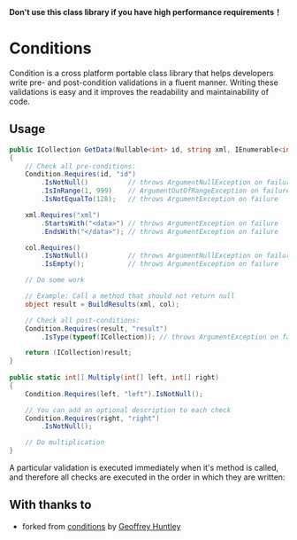 **Don't use this class library if you have high performance requirements！**

# Conditions

Condition is a cross platform portable class library that helps developers write pre- and post-condition validations in a fluent manner. Writing these validations is easy and it improves the readability and maintainability of code.

## Usage

```csharp
public ICollection GetData(Nullable<int> id, string xml, IEnumerable<int> col)
{
    // Check all pre-conditions:
    Condition.Requires(id, "id")
        .IsNotNull()          // throws ArgumentNullException on failure
        .IsInRange(1, 999)    // ArgumentOutOfRangeException on failure
        .IsNotEqualTo(128);   // throws ArgumentException on failure

    xml.Requires("xml")
        .StartsWith("<data>") // throws ArgumentException on failure
        .EndsWith("</data>"); // throws ArgumentException on failure

    col.Requires()
        .IsNotNull()          // throws ArgumentNullException on failure
        .IsEmpty();           // throws ArgumentException on failure

    // Do some work

    // Example: Call a method that should not return null
    object result = BuildResults(xml, col);

    // Check all post-conditions:
    Condition.Requires(result, "result")
        .IsType(typeof(ICollection)); // throws ArgumentException on failure

    return (ICollection)result;
}
    
public static int[] Multiply(int[] left, int[] right)
{
    Condition.Requires(left, "left").IsNotNull();

    // You can add an optional description to each check
    Condition.Requires(right, "right")
        .IsNotNull();

    // Do multiplication
}
```
    
A particular validation is executed immediately when it's method is called, and therefore all checks are executed in the order in which they are written:

## With thanks to
- forked from [conditions](https://github.com/ghuntley/conditions) by [Geoffrey Huntley](https://github.com/ghuntley)